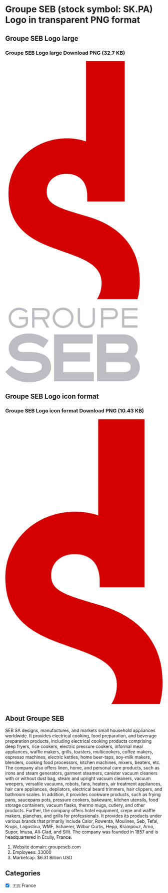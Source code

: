 # Groupe SEB (stock symbol: SK.PA) Logo in transparent PNG format

## Groupe SEB Logo large

### Groupe SEB Logo large Download PNG (32.7 KB)

![Groupe SEB Logo large Download PNG (32.7 KB)](/img/orig/SK.PA_BIG-fbad7113.png)

## Groupe SEB Logo icon format

### Groupe SEB Logo icon format Download PNG (10.43 KB)

![Groupe SEB Logo icon format Download PNG (10.43 KB)](/img/orig/SK.PA-bbbee5bf.png)

## About Groupe SEB

SEB SA designs, manufactures, and markets small household appliances worldwide. It provides electrical cooking, food preparation, and beverage preparation products, including electrical cooking products comprising deep fryers, rice cookers, electric pressure cookers, informal meal appliances, waffle makers, grills, toasters, multicookers, coffee makers, espresso machines, electric kettles, home beer-taps, soy-milk makers, blenders, cooking food processors, kitchen machines, mixers, beaters, etc. The company also offers linen, home, and personal care products, such as irons and steam generators, garment steamers, canister vacuum cleaners with or without dust bag, steam and upright vacuum cleaners, vacuum weepers, versatile vacuums, robots, fans, heaters, air treatment appliances, hair care appliances, depilators, electrical beard trimmers, hair clippers, and bathroom scales. In addition, it provides cookware products, such as frying pans, saucepans pots, pressure cookers, bakeware, kitchen utensils, food storage containers, vacuum flasks, thermo mugs, cutlery, and other products. Further, the company offers hotel equipment, crepe and waffle makers, planchas, and grills for professionals. It provides its products under various brands that primarily include Calor, Rowenta, Moulinex, Seb, Tefal, Krups, Lagostina, WMF, Schaerer, Wilbur Curtis, Hepp, Krampouz, Arno, Supor, Imusa, All-Clad, and Silit. The company was founded in 1857 and is headquartered in Écully, France.

1. Website domain: groupeseb.com
2. Employees: 33000
3. Marketcap: $6.31 Billion USD


## Categories
- [x] 🇫🇷 France
